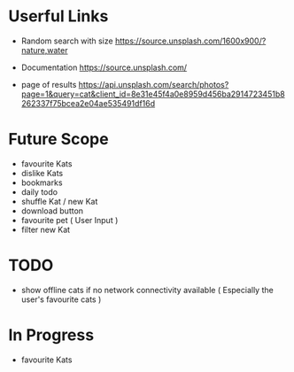 # Userful Links

- Random search with size
  https://source.unsplash.com/1600x900/?nature,water

- Documentation
  https://source.unsplash.com/

- page of results
  https://api.unsplash.com/search/photos?page=1&query=cat&client_id=8e31e45f4a0e8959d456ba2914723451b8262337f75bcea2e04ae535491df16d

# Future Scope

- favourite Kats
- dislike Kats
- bookmarks
- daily todo
- shuffle Kat / new Kat
- download button
- favourite pet ( User Input )
- filter new Kat

# TODO

- show offline cats if no network connectivity available ( Especially the user's favourite cats )

# In Progress

- favourite Kats
